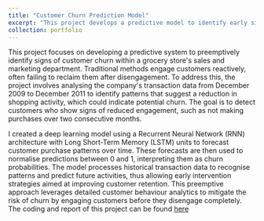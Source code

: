 ```yaml
---
title: "Customer Churn Prediction Model"
excerpt: "This project develops a predictive model to identify early signs of customer churn at a popular UK grocery store chain, using deep learning techniques on historical transaction data. By analyzing patterns of customer engagement, the model forecasts future purchase behaviours and identifies potential churn risks, allowing proactive retention strategies to be implemented effectively. <br/><img src='/images/rnn.png'>"
collection: portfolio
---
```


This project focuses on developing a predictive system to preemptively identify signs of customer churn within a grocery store's sales and marketing department. Traditional methods engage customers reactively, often failing to reclaim them after disengagement. To address this, the project involves analysing the company's transaction data from December 2009 to December 2011 to identify patterns that suggest a reduction in shopping activity, which could indicate potential churn. The goal is to detect customers who show signs of reduced engagement, such as not making purchases over two consecutive months.

I created a deep learning model using a Recurrent Neural Network (RNN) architecture with Long Short-Term Memory (LSTM) units to forecast customer purchase patterns over time. 
These forecasts are then used to normalise predictions between 0 and 1, interpreting them as churn probabilities. The model processes historical transaction data to recognise 
patterns and predict future activities, thus allowing early intervention strategies aimed at improving customer retention. This preemptive approach leverages detailed customer 
behaviour analytics to mitigate the risk of churn by engaging customers before they disengage completely. The coding and report of this project can be found [here](https://github.com/giuseppeinc96/Data-Driven-Projects/tree/main)
